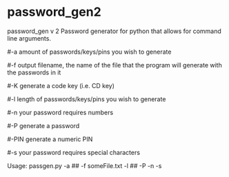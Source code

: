 # password_gen2
password_gen v 2
Password generator for python that allows for command line arguments.

#-a amount of passwords/keys/pins you wish to generate

#-f output filename, the name of the file that the program will generate with the passwords in it

#-K generate a code key (i.e. CD key)

#-l length of passwords/keys/pins you wish to generate

#-n your password requires numbers

#-P generate a password

#-PIN generate a numeric PIN

#-s your password requires special characters

Usage: passgen.py -a ## -f someFile.txt -l ## -P -n -s
